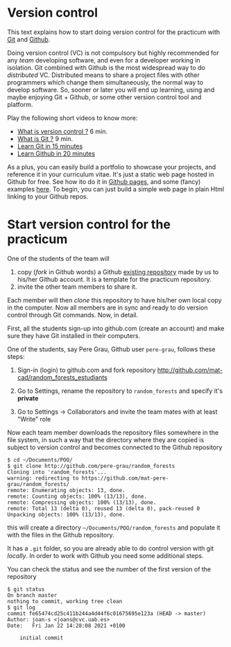 
# Version control

This text explains how to start doing version control for the practicum with [Git](https://git-scm.com/) and [Github](https://git-scm.com/). 

Doing version control (VC) is not compulsory but highly recommended for any *team* developing software, and even for a developer working in isolation. Git combined with Github is the most widespread way to do *distributed* VC. Distributed means to share a project files with other programmers which change them simultaneously, the normal way to develop software. So, sooner or later you will end up learning, using and maybe enjoying Git + Github, or some other version control tool and platform.

Play the following short videos to know more:
-  [What is version control ?](https://git-scm.com/video/what-is-version-control) 6 min.
- [What is Git ?](https://git-scm.com/video/what-is-git) 9 min.
- [Learn Git in 15 minutes](https://www.youtube.com/watch?v=USjZcfj8yxE)
- [Learn Github in 20 minutes](https://www.youtube.com/watch?v=nhNq2kIvi9s)


As a plus, you can easily build a portfolio to showcase your projects, and reference it in your curriculum vitae. It's just a static web page hosted in Github for free. See how ito do it in [Github pages](https://pages.github.com/), and some (fancy) examples [here](https://education.github.com/pack/gallery?filter=All&sort=newest&tag=Personal+Portfolio). To begin, you can just build a simple web page in plain Html linking to your Github repos.

# Start version control for the practicum

One of the students of the team will 

1. copy (*fork* in Github words) a Github [existing repository](http://github.com/mat-cad/random_forests_estudiants) made by us to his/her Github account. It is a template for the practicum repository.
1. invite the other team members to share it.

Each member will then *clone* this repository to have his/her own local copy in the computer. Now all members are in sync and ready to do version control through Git commands. Now, in detail.

First, all the students sign-up into github.com (create an account) and make sure they have Git installed in their computers.

One of the students, say Pere Grau, Github user ``pere-grau``, follows these steps:

1. Sign-in (login) to github.com and fork repository http://github.com/mat-cad/random_forests_estudiants

1. Go to Settings, rename the repository to ``random_forests`` and specify it's **private**

1. Go to Settings -> Collaborators and invite the team mates with at least "Write" role

Now each team member downloads the repository files somewhere in the file system, in such a way that the directory where they are copied is subject to version control and becomes connected to the Github repository

```
$ cd ~/Documents/POO/
$ git clone http://github.com/pere-grau/random_forests
Cloning into 'random_forests'...
warning: redirecting to https://github.com/mat-pere-grau/random_forests/
remote: Enumerating objects: 13, done.
remote: Counting objects: 100% (13/13), done.
remote: Compressing objects: 100% (13/13), done.
remote: Total 13 (delta 0), reused 13 (delta 0), pack-reused 0
Unpacking objects: 100% (13/13), done.
```

this will create a directory ``~/Documents/POO/random_forests`` and populate it with the files in the Github repository. 

It has a ``.git`` folder, so you are already able to do control version with git *locally*. In order to work with Github you need some additional steps.


You can check the status and see the number of the first version of the repository

```
$ git status
On branch master
nothing to commit, working tree clean
$ git log
commit fe65474cd25c411b244a4d44f6c01675695e123a (HEAD -> master)
Author: joan-s <joans@cvc.uab.es>
Date:   Fri Jan 22 14:28:08 2021 +0100

    initial commit
```